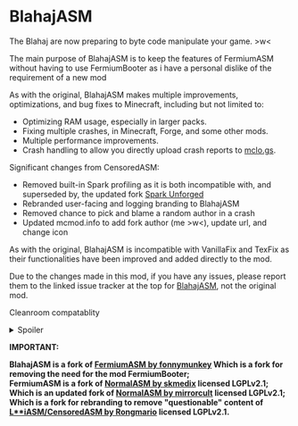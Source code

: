 <h1>BlahajASM</h1>
<p>The Blahaj are now preparing to byte code manipulate your game. &gt;w&lt;</p>

<p>The main purpose of BlahajASM is to keep the features of FermiumASM without having to use FermiumBooter as i have a personal dislike of the requirement of a new mod</p>
<p>As with the original, BlahajASM makes multiple improvements, optimizations, and bug fixes to Minecraft, including but not limited to:</p>
<ul>
<li>Optimizing RAM usage, especially in larger packs.</li>
<li>Fixing multiple crashes, in Minecraft, Forge, and some other mods.</li>
<li>Multiple performance improvements.</li>
<li>Crash handling to allow you directly upload crash reports to <a href="https://mclo.gs/" rel="nofollow">mclo.gs</a>.</li>
</ul>
<p>Significant changes from CensoredASM:</p>
<ul>
<li>Removed built-in Spark profiling as it is both incompatible with, and superseded by, the updated fork <a href="https://www.curseforge.com/minecraft/mc-mods/spark-unforged" rel="nofollow">Spark Unforged</a></li>
<li>Rebranded user-facing and logging branding to BlahajASM</li>
<li>Removed chance to pick and blame a random author in a crash</li>
<li>Updated mcmod.info to add fork author (me &gt;w&lt;), update url, and change icon</li>
</ul>
<p>As with the original, BlahajASM is incompatible with VanillaFix and TexFix as their functionalities have been improved and added directly to the mod.</p>
<p>Due to the changes made in this mod, if you have any issues, please report them to the linked issue tracker at the top for <a href="https://github.com/valiray/BlahajASM/issues" rel="nofollow">BlahajASM</a>, not the original mod.</p>


Cleanroom compatablity

<details>
<summary>Spoiler</summary>
Add "mirror.normalasm.NormalReflector" and "mirror.normalasm.common.crashes.ModIdentifier" to "Launch Wrapper API Change Patching List" in fugue.cfg

Also add "mirror.normalasm.common.crashes.ModIdentifier" to "getCodeSource() Patching List" in fugue.cfg

</details>



**IMPORTANT:**<br>

**BlahajASM is a fork of [FermiumASM by fonnymunkey](https://github.com/fonnymunkey/FermiumASM) Which is a fork for removing the need for the mod FermiumBooter;**<br>
**FermiumASM is a fork of [NormalASM by skmedix](https://github.com/skmedix/NormalASM) licensed LGPLv2.1;**<br>
**Which is an updated fork of [NormalASM by mirrorcult](https://github.com/mirrorcult/NormalASM) licensed LGPLv2.1;**<br>
**Which is a fork for rebranding to remove "questionable" content of [L**iASM/CensoredASM by Rongmario](https://github.com/LoliKingdom/LoliASM) licensed LGPLv2.1.**
